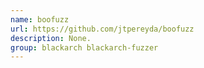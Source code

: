 ```yaml
---
name: boofuzz
url: https://github.com/jtpereyda/boofuzz
description: None.
group: blackarch blackarch-fuzzer
---
```

